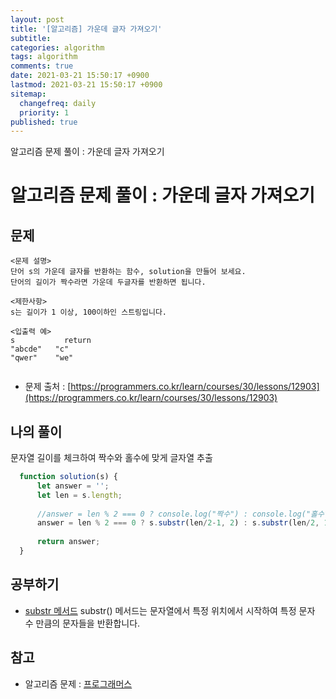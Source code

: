 ```yaml
---
layout: post
title: '[알고리즘] 가운데 글자 가져오기'
subtitle: 
categories: algorithm
tags: algorithm
comments: true
date: 2021-03-21 15:50:17 +0900
lastmod: 2021-03-21 15:50:17 +0900
sitemap:
  changefreq: daily
  priority: 1
published: true
---
```


알고리즘 문제 풀이 : 가운데 글자 가져오기<br />

# 알고리즘 문제 풀이 : 가운데 글자 가져오기

## 문제 
```text
<문제 설명>
단어 s의 가운데 글자를 반환하는 함수, solution을 만들어 보세요. 
단어의 길이가 짝수라면 가운데 두글자를 반환하면 됩니다.

<제한사항>
s는 길이가 1 이상, 100이하인 스트링입니다.

<입출력 예>
s	        return
"abcde"	  "c"
"qwer"    "we"


```

* 문제 출처 : [https://programmers.co.kr/learn/courses/30/lessons/12903](https://programmers.co.kr/learn/courses/30/lessons/12903)


## 나의 풀이
문자열 길이를 체크하여 짝수와 홀수에 맞게 글자열 추출

```javascript
  function solution(s) {
      let answer = '';
      let len = s.length;
      
      //answer = len % 2 === 0 ? console.log("짝수") : console.log("홀수");
      answer = len % 2 === 0 ? s.substr(len/2-1, 2) : s.substr(len/2, 1);
      
      return answer;
  }
```



## 공부하기
- [substr 메서드](https://developer.mozilla.org/ko/docs/Web/JavaScript/Reference/Global_Objects/String/substr)
substr() 메서드는 문자열에서 특정 위치에서 시작하여 특정 문자 수 만큼의 문자들을 반환합니다.




## 참고
- 알고리즘 문제 : [프로그래머스](https://programmers.co.kr)
